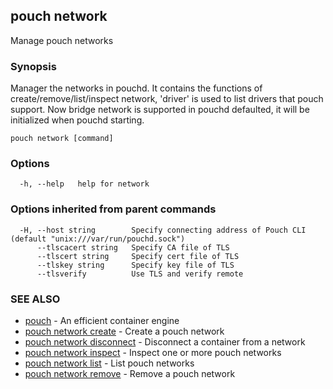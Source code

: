 ## pouch network

Manage pouch networks

### Synopsis

Manager the networks in pouchd. It contains the functions of create/remove/list/inspect network, 'driver' is used to list drivers that pouch support. Now bridge network is supported in pouchd defaulted, it will be initialized when pouchd starting.

```
pouch network [command]
```

### Options

```
  -h, --help   help for network
```

### Options inherited from parent commands

```
  -H, --host string        Specify connecting address of Pouch CLI (default "unix:///var/run/pouchd.sock")
      --tlscacert string   Specify CA file of TLS
      --tlscert string     Specify cert file of TLS
      --tlskey string      Specify key file of TLS
      --tlsverify          Use TLS and verify remote
```

### SEE ALSO

* [pouch](pouch.md)	 - An efficient container engine
* [pouch network create](pouch_network_create.md)	 - Create a pouch network
* [pouch network disconnect](pouch_network_disconnect.md)	 - Disconnect a container from a network
* [pouch network inspect](pouch_network_inspect.md)	 - Inspect one or more pouch networks
* [pouch network list](pouch_network_list.md)	 - List pouch networks
* [pouch network remove](pouch_network_remove.md)	 - Remove a pouch network

